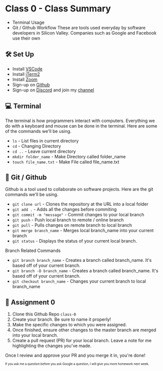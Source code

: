 # Class 0 - Class Summary
- Terminal Usage
- Git / Github Workflow
These are tools used everyday by software developers in Silicon Valley. Companies such as Google and Facebook use their own

## 🛠 Set Up
- Install [VSCode](https://code.visualstudio.com/)
- Install [iTerm2](https://www.iterm2.com/)
- Install [Zoom](https://zoom.us/download)
- Sign-up on [Github](http://github.com/)
- Sign-up on [Discord](https://discordapp.com/) and join my [channel](https://discord.gg/MRZf3DX)

## 💻 Terminal
The terminal is how programmers interact with computers. Everything we do with a keyboard and mouse can be done in the terminal. Here are some of the commands we'll be using.
- `ls` - List files in current directory
- `cd` - Changing Directory
- `cd ..` - Leave current directory
- `mkdir folder_name` - Make Directory called folder_name
- `touch file_name.txt` - Make File called file_name.txt

## 👾 Git / Github
Github is a tool used to collaborate on software projects. Here are the git commands we'll be using.
- `git clone url` - Clones the repository at the URL into a local folder
- `git add .` - Adds all the changes before commiting
- `git commit -m "message"` - Commit changes to your local branch
- `git push` - Push local branch to remote / online branch
- `git pull` - Pulls changes on remote branch to local branch
- `git merge branch_name` - Merges local branch_name into your current branch
- `git status` - Displays the status of your current local branch.

Branch Related Commands
- `git branch branch_name` - Creates a branch called branch_name. It's based off of your current branch.
- `git branch -D branch_name` - Creates a branch called branch_name. It's based off of your current branch.
- `git checkout branch_name` - Changes your current branch to local branch_name


## 📝 Assignment 0
1. Clone this Github Repo `class-0`
2. Create your branch. Be sure to name it properly!
3. Make the specific changes to which you were assigned.
4. Once finished, ensure other changes to the master branch are merged into your local branch.
5. Create a pull request (PR) for your local branch. Leave a note for me highlighting the changes you've made.

Once I review and approve your PR and you merge it in, you're done!

<sup><sup>If you ask me a question before you ask Google a question, I will give you more homework next week.</sup></sup>